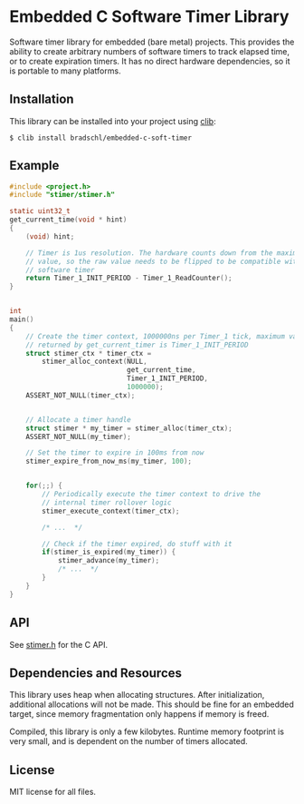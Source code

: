 # Embedded C Software Timer Library
Software timer library for embedded (bare metal) projects. This provides the ability to create arbitrary numbers of software timers to track elapsed time, or to create expiration timers. It has no direct hardware dependencies, so it is portable to many platforms.

## Installation
This library can be installed into your project using [clib](https://github.com/clibs/clib):

```
$ clib install bradschl/embedded-c-soft-timer
```

## Example
```C
#include <project.h>
#include "stimer/stimer.h"

static uint32_t
get_current_time(void * hint)
{
    (void) hint;

    // Timer is 1us resolution. The hardware counts down from the maximum
    // value, so the raw value needs to be flipped to be compatible with the
    // software timer
    return Timer_1_INIT_PERIOD - Timer_1_ReadCounter();
}


int
main()
{
    // Create the timer context, 1000000ns per Timer_1 tick, maximum value
    // returned by get_current_timer is Timer_1_INIT_PERIOD
    struct stimer_ctx * timer_ctx = 
        stimer_alloc_context(NULL, 
                             get_current_time,
                             Timer_1_INIT_PERIOD,
                             1000000);
    ASSERT_NOT_NULL(timer_ctx);


    // Allocate a timer handle
    struct stimer * my_timer = stimer_alloc(timer_ctx);
    ASSERT_NOT_NULL(my_timer);

    // Set the timer to expire in 100ms from now
    stimer_expire_from_now_ms(my_timer, 100);


    for(;;) {
        // Periodically execute the timer context to drive the
        // internal timer rollover logic
        stimer_execute_context(timer_ctx);

        /* ...  */

        // Check if the timer expired, do stuff with it
        if(stimer_is_expired(my_timer)) {
            stimer_advance(my_timer);
            /* ...  */
        }
    }
}
```

## API
See [stimer.h](src/stimer/stimer.h) for the C API.

## Dependencies and Resources
This library uses heap when allocating structures. After initialization, additional allocations will not be made. This should be fine for an embedded target, since memory fragmentation only happens if memory is freed.

Compiled, this library is only a few kilobytes. Runtime memory footprint is very small, and is dependent on the number of timers allocated.

## License
MIT license for all files.
